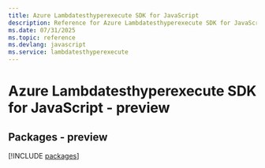 ```yaml
---
title: Azure Lambdatesthyperexecute SDK for JavaScript
description: Reference for Azure Lambdatesthyperexecute SDK for JavaScript
ms.date: 07/31/2025
ms.topic: reference
ms.devlang: javascript
ms.service: lambdatesthyperexecute
---
```

# Azure Lambdatesthyperexecute SDK for JavaScript - preview
## Packages - preview
[!INCLUDE [packages](lambdatesthyperexecute-index.md)]